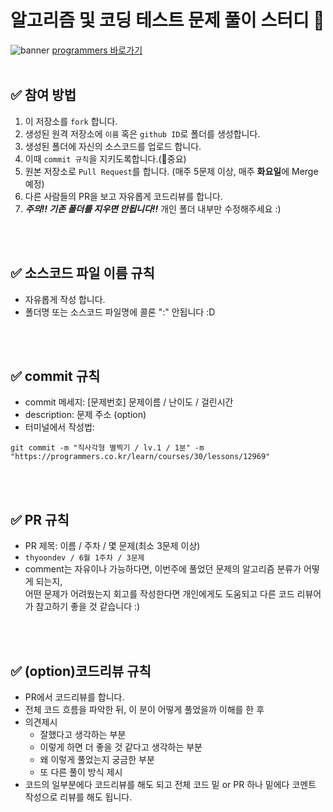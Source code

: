 
# 알고리즘 및 코딩 테스트 문제 풀이 스터디 📝
![banner](https://user-images.githubusercontent.com/64685759/177347511-d174def3-2790-4a30-94e7-ddd922811d48.png)
[programmers 바로가기](https://programmers.co.kr/)
<br />
<br />

## ✅ 참여 방법
1. 이 저장소를 `fork` 합니다.
2. 생성된 원격 저장소에 `이름` 혹은 `github ID`로 폴더를 생성합니다.
3. 생성된 폴더에 자신의 소스코드를 업로드 합니다.
4. 이때 `commit 규칙`을 지키도록합니다.(📢중요)
5. 원본 저장소로 `Pull Request`를 합니다. (매주 5문제 이상, 매주 **화요일**에 Merge예정)
6. 다른 사람들의 PR을 보고 자유롭게 코드리뷰를 합니다.
7. ***주의!! 기존 폴더를 지우면 안됩니다!!*** 개인 폴더 내부만 수정해주세요 :)

<br />
<br />

## ✅ 소스코드 파일 이름 규칙
- 자유롭게 작성 합니다.
- 폴더명 또는 소스코드 파일명에 콜론 ":" 안됩니다 :D

<br />
<br />

## ✅ commit 규칙
- commit 메세지: [문제번호] 문제이름 / 난이도 / 걸린시간 
- description: 문제 주소 (option)
- 터미널에서 작성법: 
```
git commit -m "직사각형 별찍기 / lv.1 / 1분" -m "https://programmers.co.kr/learn/courses/30/lessons/12969"
```


<br />
<br />

## ✅ PR 규칙
- PR 제목: 이름 / 주차 / 몇 문제(최소 3문제 이상)
-  ```thyoondev / 6월 1주차 / 3문제 ```
-  comment는 자유이나 가능하다면, 이번주에 풀었던 문제의 알고리즘 분류가 어떻게 되는지, <br> 어떤 문제가 어려웠는지 회고를 작성한다면 개인에게도 도움되고 다른 코드 리뷰어가 참고하기 좋을 것 같습니다 :)


<br />
<br />

## ✅ (option)코드리뷰 규칙
- PR에서 코드리뷰를 합니다.
- 전체 코드 흐름을 파악한 뒤, 이 분이 어떻게 풀었을까 이해를 한 후 
- 의견제시
  -   잘했다고 생각하는 부분
  -   이렇게 하면 더 좋을 것 같다고 생각하는 부분
  -   왜 이렇게 풀었는지 궁금한 부분
  -   또 다른 풀이 방식 제시
- 코드의 일부분에다 코드리뷰를 해도 되고 전체 코드 밑 or PR 하나 밑에다 코멘트 작성으로 리뷰를 해도 됩니다.
